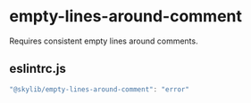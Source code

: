 # empty-lines-around-comment

Requires consistent empty lines around comments.

## eslintrc.js

```ts
"@skylib/empty-lines-around-comment": "error"
```
